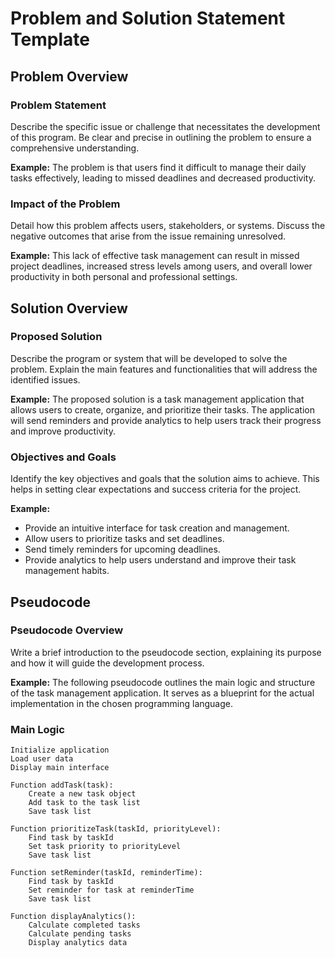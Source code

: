 # Problem and Solution Statement Template

## Problem Overview

### Problem Statement
<!-- Provide a concise statement of the problem you are trying to solve. -->
Describe the specific issue or challenge that necessitates the development of this program. Be clear and precise in outlining the problem to ensure a comprehensive understanding.

**Example:**
The problem is that users find it difficult to manage their daily tasks effectively, leading to missed deadlines and decreased productivity.

### Impact of the Problem
<!-- Explain the consequences of the problem. -->
Detail how this problem affects users, stakeholders, or systems. Discuss the negative outcomes that arise from the issue remaining unresolved.

**Example:**
This lack of effective task management can result in missed project deadlines, increased stress levels among users, and overall lower productivity in both personal and professional settings.

## Solution Overview

### Proposed Solution
<!-- Outline the proposed solution to address the problem. -->
Describe the program or system that will be developed to solve the problem. Explain the main features and functionalities that will address the identified issues.

**Example:**
The proposed solution is a task management application that allows users to create, organize, and prioritize their tasks. The application will send reminders and provide analytics to help users track their progress and improve productivity.

### Objectives and Goals
<!-- List the objectives and goals of the solution. -->
Identify the key objectives and goals that the solution aims to achieve. This helps in setting clear expectations and success criteria for the project.

**Example:**

- Provide an intuitive interface for task creation and management.
- Allow users to prioritize tasks and set deadlines.
- Send timely reminders for upcoming deadlines.
- Provide analytics to help users understand and improve their task management habits.

## Pseudocode

### Pseudocode Overview
<!-- Provide a high-level overview of the pseudocode. -->
Write a brief introduction to the pseudocode section, explaining its purpose and how it will guide the development process.

**Example:**
The following pseudocode outlines the main logic and structure of the task management application. It serves as a blueprint for the actual implementation in the chosen programming language.

### Main Logic
<!-- Write the pseudocode for the main logic of the solution. -->
```pseudo
Initialize application
Load user data
Display main interface

Function addTask(task):
    Create a new task object
    Add task to the task list
    Save task list

Function prioritizeTask(taskId, priorityLevel):
    Find task by taskId
    Set task priority to priorityLevel
    Save task list

Function setReminder(taskId, reminderTime):
    Find task by taskId
    Set reminder for task at reminderTime
    Save task list

Function displayAnalytics():
    Calculate completed tasks
    Calculate pending tasks
    Display analytics data
